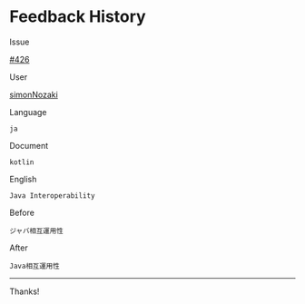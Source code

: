 # Feedback History

Issue

[#426](https://github.com/runebookdev/runebook/issues/426)

User

[simonNozaki](https://github.com/simonNozaki/)

Language

```
ja
```

Document

```
kotlin
```


English

```
Java Interoperability
```

Before

```
ジャバ相互運用性
```


After

```
Java相互運用性
```

---
Thanks!